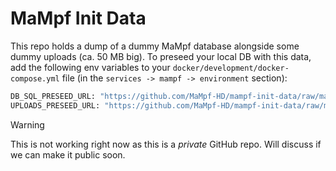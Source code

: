 # MaMpf Init Data

This repo holds a dump of a dummy MaMpf database alongside some dummy uploads (ca. 50 MB big). To preseed your local DB with this data, add the following env variables to your `docker/development/docker-compose.yml` file (in the `services -> mampf -> environment` section):

```sh
DB_SQL_PRESEED_URL: "https://github.com/MaMpf-HD/mampf-init-data/raw/main/data/20220923120841_mampf.sql"
UPLOADS_PRESEED_URL: "https://github.com/MaMpf-HD/mampf-init-data/raw/main/data/uploads.zip"
```

> [!warning]
> This is not working right now as this is a *private* GitHub repo. Will discuss if we can make it public soon.
